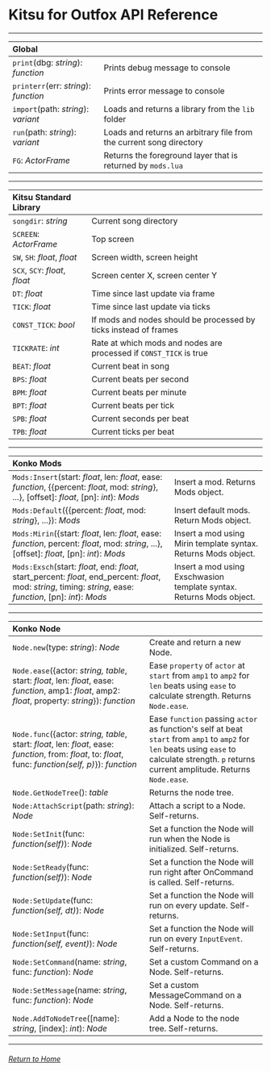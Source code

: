 # Kitsu for Outfox API Reference
---
| Global | |
|:--- |:--- |
| `print`(dbg: *string*): *function* | Prints debug message to console |
| `printerr`(err: *string*): *function* | Prints error message to console |
| `import`(path: *string*): *variant* | Loads and returns a library from the `lib` folder |
| `run`(path: *string*): *variant* | Loads and returns an arbitrary file from the current song directory |
| `FG`: *ActorFrame* | Returns the foreground layer that is returned by `mods.lua` |

---

| Kitsu Standard Library | |
|:--- |:--- |
| `songdir`: *string* | Current song directory |
| `SCREEN`: *ActorFrame* | Top screen |
| `SW`, `SH`: *float*, *float* | Screen width, screen height |
| `SCX`, `SCY`: *float*, *float* | Screen center X, screen center Y |
| `DT`: *float* | Time since last update via frame |
| `TICK`: *float* | Time since last update via ticks |
| `CONST_TICK`: *bool* | If mods and nodes should be processed by ticks instead of frames |
| `TICKRATE`: *int* | Rate at which mods and nodes are processed if `CONST_TICK` is true |
| `BEAT`: *float* | Current beat in song |
| `BPS`: *float* | Current beats per second |
| `BPM`: *float* | Current beats per minute |
| `BPT`: *float* | Current beats per tick |
| `SPB`: *float* | Current seconds per beat |
| `TPB`: *float* | Current ticks per beat |

---

| Konko Mods | |
|:--- |:--- |
| `Mods:Insert`(start: *float*, len: *float*, ease: *function*, \{\{percent: *float*, mod: *string*\}, ...\}, \[offset\]: *float*, \[pn\]: *int*): *Mods* | Insert a mod. Returns Mods object. |
| `Mods:Default`(\{\{percent: *float*, mod: *string*\}, ...\}): *Mods* | Insert default mods. Return Mods object. |
| `Mods:Mirin`(\{start: *float*, len: *float*, ease: *function*, percent: *float*, mod: *string*, ...\}, \[offset\]: *float*, \[pn\]: *int*): *Mods* | Insert a mod using Mirin template syntax. Returns Mods object. |
| `Mods:Exsch`(start: *float*, end: *float*, start_percent: *float*, end_percent: *float*, mod: *string*, timing: *string*, ease: *function*, \[pn\]: *int*): *Mods* | Insert a mod using Exschwasion template syntax. Returns Mods object. |

---

| Konko Node | |
|:--- |:--- |
| `Node.new`(type: *string*): *Node* | Create and return a new Node. |
| `Node.ease`(\{actor: *string, table*, start: *float*, len: *float*, ease: *function*, amp1: *float*, amp2: *float*, property: *string*\}): *function* | Ease `property` of `actor` at `start` from `amp1` to `amp2` for `len` beats using `ease` to calculate strength. Returns `Node.ease`. |
| `Node.func`(\{actor: *string, table*, start: *float*, len: *float*, ease: *function*, from: *float*, to: *float*, func: *function(self, p)*\}): *function* | Ease `function` passing `actor` as function's self at beat `start` from `amp1` to `amp2` for `len` beats using `ease` to calculate strength. `p` returns current amplitude. Returns `Node.ease`. |
| `Node.GetNodeTree`(): *table* | Returns the node tree. |
| `Node:AttachScript`(path: *string*): *Node* | Attach a script to a Node. Self-returns. |
| `Node:SetInit`(func: *function(self)*): *Node* | Set a function the Node will run when the Node is initialized. Self-returns. |
| `Node:SetReady`(func: *function(self)*): *Node* | Set a function the Node will run right after OnCommand is called. Self-returns. |
| `Node:SetUpdate`(func: *function(self, dt)*): *Node* | Set a function the Node will run on every update. Self-returns. |
| `Node:SetInput`(func: *function(self, event)*): *Node* | Set a function the Node will run on every `InputEvent`. Self-returns. |
| `Node:SetCommand`(name: *string*, func: *function*): *Node* | Set a custom Command on a Node. Self-returns. |
| `Node:SetMessage`(name: *string*, func: *function*): *Node* | Set a custom  MessageCommand on a Node. Self-returns. |
| `Node.AddToNodeTree`(\[name\]: *string*, \[index\]: *int*): *Node* | Add a Node to the node tree. Self-returns. |

---

###### [Return to Home](/kitsu-template)
